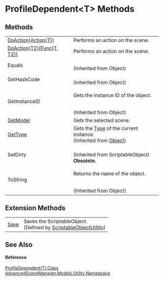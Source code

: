 # ProfileDependent&lt;T&gt; Methods




## Methods
<table>
<tr>
<td><a href="M_AdvancedSceneManager_Models_Utility_ProfileDependent_1_DoAction">DoAction(Action(T))</a></td>
<td>Performs an action on the scene.</td></tr>
<tr>
<td><a href="M_AdvancedSceneManager_Models_Utility_ProfileDependent_1_DoAction__1">DoAction(T2)(Func(T, T2))</a></td>
<td>Performs an action on the scene.</td></tr>
<tr>
<td>Equals</td>
<td><br />(Inherited from Object)</td></tr>
<tr>
<td>GetHashCode</td>
<td><br />(Inherited from Object)</td></tr>
<tr>
<td>GetInstanceID</td>
<td><p>Gets the instance ID of the object.</p><br />(Inherited from Object)</td></tr>
<tr>
<td><a href="M_AdvancedSceneManager_Models_Utility_ProfileDependent_1_GetModel">GetModel</a></td>
<td>Gets the selected scene.</td></tr>
<tr>
<td><a href="https://learn.microsoft.com/dotnet/api/system.object.gettype" target="_blank" rel="noopener noreferrer">GetType</a></td>
<td>Gets the <a href="https://learn.microsoft.com/dotnet/api/system.type" target="_blank" rel="noopener noreferrer">Type</a> of the current instance.<br />(Inherited from <a href="https://learn.microsoft.com/dotnet/api/system.object" target="_blank" rel="noopener noreferrer">Object</a>)</td></tr>
<tr>
<td>SetDirty</td>
<td><br />(Inherited from ScriptableObject)<br /><strong>Obsolete.</strong></td></tr>
<tr>
<td>ToString</td>
<td><p>Returns the name of the object.</p><br />(Inherited from Object)</td></tr>
</table>

## Extension Methods
<table>
<tr>
<td><a href="M_AdvancedSceneManager_Utility_ScriptableObjectUtility_Save">Save</a></td>
<td>Saves the ScriptableObject.<br />(Defined by <a href="T_AdvancedSceneManager_Utility_ScriptableObjectUtility">ScriptableObjectUtility</a>)</td></tr>
</table>

## See Also


#### Reference
<a href="T_AdvancedSceneManager_Models_Utility_ProfileDependent_1">ProfileDependent(T) Class</a>  
<a href="N_AdvancedSceneManager_Models_Utility">AdvancedSceneManager.Models.Utility Namespace</a>  
